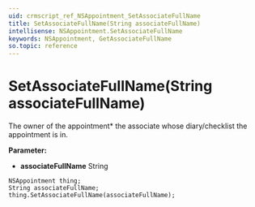 ```yaml
---
uid: crmscript_ref_NSAppointment_SetAssociateFullName
title: SetAssociateFullName(String associateFullName)
intellisense: NSAppointment.SetAssociateFullName
keywords: NSAppointment, GetAssociateFullName
so.topic: reference
---
```


# SetAssociateFullName(String associateFullName)

The owner of the appointment* the associate whose diary/checklist the appointment is in.

**Parameter:** 
* **associateFullName** String

```crmscript
NSAppointment thing;
String associateFullName;
thing.SetAssociateFullName(associateFullName);
```

